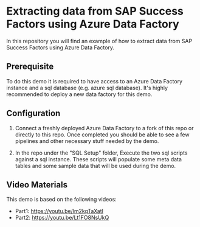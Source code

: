 # Extracting data from SAP Success Factors using Azure Data Factory 
In this repository you will find an example of how to extract data from SAP Success Factors using Azure Data Factory.

## Prerequisite 
To do this demo it is required to have access to an Azure Data Factory instance and a sql database (e.g. azure sql database). 
It's highly recommended to deploy a new data factory for this demo.

## Configuration
1. Connect a freshly deployed Azure Data Factory to a fork of this repo or directly to this repo. 
Once completed you should be able to see a few pipelines and other necessary stuff needed by the demo. 

2. In the repo under the "SQL Setup" folder, Execute the two sql scripts against a sql instance. These scripts will populate some meta data tables and some sample data that will be used during the demo.

## Video Materials
This demo is based on the following videos:
- Part1: https://youtu.be/lm2kqTaXatI
- Part2: https://youtu.be/Lt1FO8NsUkQ

